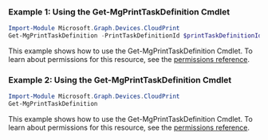 ### Example 1: Using the Get-MgPrintTaskDefinition Cmdlet
```powershell
Import-Module Microsoft.Graph.Devices.CloudPrint
Get-MgPrintTaskDefinition -PrintTaskDefinitionId $printTaskDefinitionId
```
This example shows how to use the Get-MgPrintTaskDefinition Cmdlet.
To learn about permissions for this resource, see the [permissions reference](/graph/permissions-reference).
### Example 2: Using the Get-MgPrintTaskDefinition Cmdlet
```powershell
Import-Module Microsoft.Graph.Devices.CloudPrint
Get-MgPrintTaskDefinition
```
This example shows how to use the Get-MgPrintTaskDefinition Cmdlet.
To learn about permissions for this resource, see the [permissions reference](/graph/permissions-reference).
